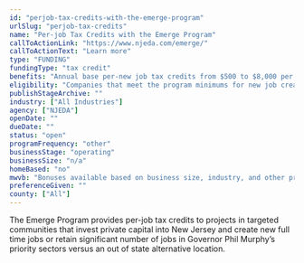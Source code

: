 ```yaml
---
id: "perjob-tax-credits-with-the-emerge-program"
urlSlug: "perjob-tax-credits"
name: "Per-job Tax Credits with the Emerge Program"
callToActionLink: "https://www.njeda.com/emerge/"
callToActionText: "Learn more"
type: "FUNDING"
fundingType: "tax credit"
benefits: "Annual base per-new job tax credits from $500 to $8,000 per job per year depending on project location and other aspects of the project. Bonuses are also available on project location, industry and alignment with other policy objectives.  Jobs that are covered by a labor harmony agreement are eligible for an additional $1,000 bonus over the capped amounts."
eligibility: "Companies that meet the program minimums for new job creation or retained jobs, are located in an eligible incentive location, and can demonstrate the award of tax credits is a “material factor” in their decision to locate in New Jersey versus an out of state alternative location."
publishStageArchive: ""
industry: ["All Industries"]
agency: ["NJEDA"]
openDate: ""
dueDate: ""
status: "open"
programFrequency: "other"
businessStage: "operating"
businessSize: "n/a"
homeBased: "no"
mwvb: "Bonuses available based on business size, industry, and other project details"
preferenceGiven: ""
county: ["All"]
---
```


The Emerge Program provides per-job tax credits to projects in targeted communities that invest private capital into New Jersey and create new full time jobs or retain significant number of jobs in Governor Phil Murphy’s priority sectors versus an out of state alternative location.
